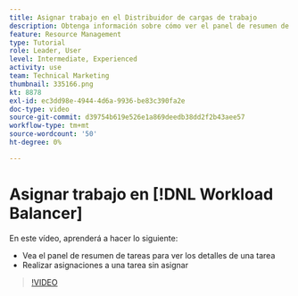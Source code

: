 ```yaml
---
title: Asignar trabajo en el Distribuidor de cargas de trabajo
description: Obtenga información sobre cómo ver el panel de resumen de tareas y realizar asignaciones a una tarea no asignada.
feature: Resource Management
type: Tutorial
role: Leader, User
level: Intermediate, Experienced
activity: use
team: Technical Marketing
thumbnail: 335166.png
kt: 8878
exl-id: ec3dd98e-4944-4d6a-9936-be83c390fa2e
doc-type: video
source-git-commit: d39754b619e526e1a869deedb38dd2f2b43aee57
workflow-type: tm+mt
source-wordcount: '50'
ht-degree: 0%

---
```


# Asignar trabajo en [!DNL Workload Balancer]

En este vídeo, aprenderá a hacer lo siguiente:

* Vea el panel de resumen de tareas para ver los detalles de una tarea
* Realizar asignaciones a una tarea sin asignar


>[!VIDEO](https://video.tv.adobe.com/v/335166/?quality=12)
